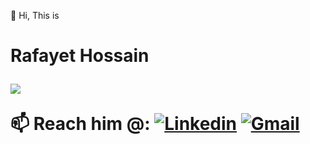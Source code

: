 👋 Hi, This is  <h1> Rafayet Hossain </h>


<p>
  <a href="https://git.io/typing-svg"><img src="https://readme-typing-svg.herokuapp.com?color=36BCF7&lines=04%2B+Years+Business+Analysis+Experience;Certified+Lean+Six+Sigma+Black+Belt;Professional+SQA+and+Writer+"></a>
</p>

  
  
  

📫 Reach him @:
[![Linkedin](https://img.shields.io/badge/-LinkedIn-blue?style=flat&logo=Linkedin&logoColor=white)](https://www.linkedin.com/in/rafayethossain/)
[![Gmail](https://img.shields.io/badge/-Gmail-c14438?style=flat&logo=Gmail&logoColor=white)](mailto:rafayet13@gmail.com)


<!---
rafayethossain/rafayethossain is a ✨ special ✨ repository because its `README.md` (this file) appears on your GitHub profile.
You can click the Preview link to take a look at your changes.
--->
